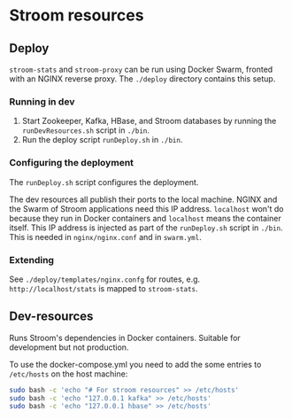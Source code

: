 # Stroom resources

## Deploy
`stroom-stats` and `stroom-proxy` can be run using Docker Swarm, fronted with an NGINX reverse proxy. The `./deploy` directory contains this setup. 

### Running in dev
1. Start Zookeeper, Kafka, HBase, and Stroom databases by running the `runDevResources.sh` script in `./bin`. 
2. Run the deploy script `runDeploy.sh` in `./bin`. 

### Configuring the deployment
The `runDeploy.sh` script configures the deployment. 

The dev resources all publish their ports to the local machine. NGINX and the Swarm of Stroom applications need this IP address. `localhost` won't do because they run in Docker containers and `localhost` means the container itself. This IP address is injected as part of the `runDeploy.sh` script in `./bin`. This is needed in `nginx/nginx.conf` and in `swarm.yml`.

### Extending
See `./deploy/templates/nginx.confg` for routes, e.g. `http://localhost/stats` is mapped to `stroom-stats`. 

## Dev-resources
Runs Stroom's dependencies in Docker containers. Suitable for development but not production.

To use the docker-compose.yml you need to add the some entries to `/etc/hosts` on the host machine:

```bash
sudo bash -c 'echo "# For stroom resources" >> /etc/hosts'
sudo bash -c 'echo "127.0.0.1 kafka" >> /etc/hosts'
sudo bash -c 'echo "127.0.0.1 hbase" >> /etc/hosts'
```
